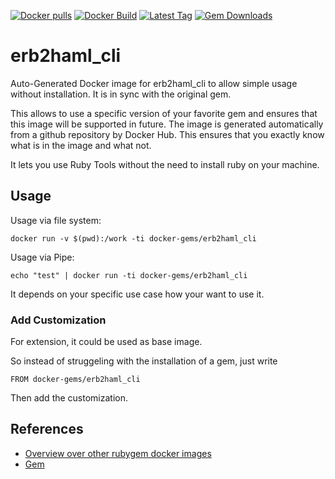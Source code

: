 [![Docker pulls](https://img.shields.io/docker/pulls/rubygem/erb2haml_cli.svg)](https://hub.docker.com/r/rubygem/erb2haml_cli/)
[![Docker Build](https://img.shields.io/docker/automated/rubygem/erb2haml_cli.svg)](https://hub.docker.com/r/rubygem/erb2haml_cli/)
[![Latest Tag](https://img.shields.io/github/tag/docker-rubygem/erb2haml_cli.svg)](https://hub.docker.com/r/rubygem/erb2haml_cli/)
[![Gem Downloads](https://img.shields.io/gem/dt/erb2haml_cli.svg)](https://rubygems.org/gems/erb2haml_cli/)
# erb2haml_cli

Auto-Generated Docker image for erb2haml_cli to allow simple usage without installation.
It is in sync with the original gem.

This allows to use a specific version of your favorite gem and ensures that this image will be supported in future.
The image is generated automatically from a github repository by Docker Hub.
This ensures that you exactly know what is in the image and what not.

It lets you use Ruby Tools without the need to install ruby on your machine.

## Usage

Usage via file system:

`docker run -v $(pwd):/work -ti docker-gems/erb2haml_cli`

Usage via Pipe:

`echo "test" | docker run -ti docker-gems/erb2haml_cli`

It depends on your specific use case how your want to use it.

### Add Customization

For extension, it could be used as base image.

So instead of struggeling with the installation of a gem, just write

`FROM docker-gems/erb2haml_cli`

Then add the customization.

## References

 - [Overview over other rubygem docker images](https://github.com/thinkbot/docker-rubygem)
 - [Gem](https://rubygems.org/gems/erb2haml_cli/)
